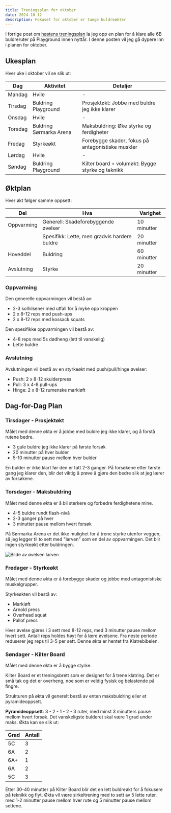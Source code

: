 ```yaml
---
title: Treningsplan for oktober
date: 2024-10-12
description: Fokuset for oktober er tunge buldreøkter
---
```


I forrige post om [høstens treningsplan](../2024-10-06-klatretreningsplan) la jeg opp en plan for å klare alle 6B buldreruter på Playground innen nyttår. I denne posten vil jeg gå dypere inn i planen for oktober.

## Ukesplan

Hver uke i oktober vil se slik ut:

| Dag     | Aktivitet               | Detaljer                                          |
| ------- | ----------------------- | ------------------------------------------------- |
| Mandag  | Hvile                   | -                                                 |
| Tirsdag | Buldring Playground     | Prosjektøkt: Jobbe med buldre jeg ikke klarer     |
| Onsdag  | Hvile                   | -                                                 |
| Torsdag | Buldring Sørmarka Arena | Maksbuldring: Øke styrke og ferdigheter           |
| Fredag  | Styrkeøkt               | Forebygge skader, fokus på antagonistiske muskler |
| Lørdag  | Hvile                   | -                                                 |
| Søndag  | Buldring Playground     | Kilter board + volumøkt: Bygge styrke og teknikk  |

## Øktplan

Hver økt følger samme oppsett:

| Del        | Hva                                          | Varighet    |
| ---------- | -------------------------------------------- | ----------- |
| Oppvarming | Generell: Skadeforebyggende øvelser          | 10 minutter |
|            | Spesifikk: Lette, men gradvis hardere buldre | 20 minutter |
| Hoveddel   | Buldring                                     | 60 minutter |
| Avslutning | Styrke                                       | 20 minutter |

### Oppvarming

Den generelle oppvarmingen vil bestå av:

- 2-3 solhilsener med utfall for å myke opp kroppen
- 2 x 8-12 reps med push-ups
- 2 x 8-12 reps med kossack squats

Den spesifikke oppvarmingen vil bestå av:

- 4-8 reps med 5s dødheng (lett til vanskelig)
- Lette buldre

### Avslutning

Avslutningen vil bestå av en styrkeøkt med push/pull/hinge øvelser:

- Push: 2 x 8-12 skulderpress
- Pull: 3 x 4-8 pull-ups
- Hinge: 2 x 8-12 rumenske markløft

## Dag-for-Dag Plan

### Tirsdager - Prosjektøkt

Målet med denne økta er å jobbe med buldre jeg ikke klarer, og å forstå rutene bedre.

- 3 gule buldre jeg ikke klarer på første forsøk
- 20 minutter på hver bulder
- 5-10 minutter pause mellom hver bulder

En bulder er ikke klart før den er tatt 2-3 ganger. På forsøkene etter første gang jeg klarer den, blir det viktig å prøve å gjøre den bedre slik at jeg lærer av forsøkene.

### Torsdager - Maksbuldring

Målet med denne økta er å bli sterkere og forbedre ferdighetene mine.

- 4-5 buldre rundt flash-nivå
- 2-3 ganger på hver
- 3 minutter pause mellom hvert forsøk

På Sørmarka Arena er det ikke mulighet for å trene styrke utenfor veggen, så jeg legger til to sett med "larven" som en del av oppvarmingen. Det blir ingen styrkeøkt etter buldringen.

![Bilde av øvelsen larven](https://stock.adobe.com/no/images/woman-doing-inchworm-exercise-flat-vector-illustration-isolated-on-white-background/485642541 'Bilde av øvelsen larven')

### Fredager - Styrkeøkt

Målet med denne økta er å forebygge skader og jobbe med antagonistiske muskelgrupper.

Styrkeøkten vil bestå av:

- Markløft
- Arnold press
- Overhead squat
- Pallof press

Hver øvelse gjøres i 3 sett med 8-12 reps, med 3 minutter pause mellom hvert sett. Antall reps holdes høyt for å lære øvelsene. Fra neste periode reduserer jeg reps til 3-5 per sett. Denne økta er hentet fra Klatrebibelen.

### Søndager - Kilter Board

Målet med denne økta er å bygge styrke.

Kilter Board er et treningsbrett som er designet for å trene klatring. Det er små tak og det er overheng, noe som er veldig fysisk og belastende på fingre.

Strukturen på økta vil generelt bestå av enten maksbuldring eller et pyramideoppsett.

**Pyramideoppsett**: 3 - 2 - 1 - 2 - 3 ruter, med minst 3 minutters pause mellom hvert forsøk. Det vanskeligste bulderet skal være 1 grad under maks. Økta kan se slik ut:

| Grad | Antall |
| ---- | ------ |
| 5C   | 3      |
| 6A   | 2      |
| 6A+  | 1      |
| 6A   | 2      |
| 5C   | 3      |

Etter 30-40 minutter på Kilter Board blir det en lett buldreøkt for å fokusere på teknikk og flyt. Økta vil være sirkeltrening med to sett av 5 lette ruter, med 1-2 minutter pause mellom hver rute og 5 minutter pause mellom settene.
